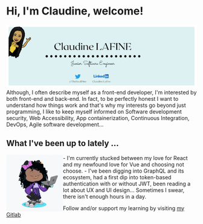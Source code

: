 # Hi, I'm Claudine, welcome!

<img src="https://github.com/Giannah/Giannah/blob/master/GithubBanner.png" alt="TheRealDine-GithubBanner">
Although, I often describe myself as a front-end developer, I'm interested by both front-end and back-end.
In fact, to be perfectly honest I want to understand how things work and that's why my interests go beyond just programming, I like to keep myself informed on Software development security, Web Accessibility, App containerization, Continuous Integration, DevOps, Agile software development...

## What I've been up to lately ...

<img src="https://github.com/Giannah/Giannah/blob/master/GiannahOctocat/Octocat-Giannah.gif?raw=true" align="left" width="150" height="150" alt="OctoGiannah" display="Inline-block">
- I'm currently stucked between my love for React and my newfound love for Vue and choosing not choose.
- I've been digging into GraphQL and its ecosystem, had a first dip into token-based authentication with or without JWT, been reading a lot about UX and UI design...
Sometimes I swear, there isn't enough hours in a day.

Follow and/or support my learning by visiting [my Gitlab](https://https://gitlab.com/Giannah)
